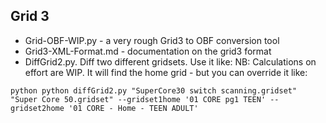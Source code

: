 ## Grid 3

- Grid-OBF-WIP.py - a very rough Grid3 to OBF conversion tool
- Grid3-XML-Format.md - documentation on the grid3 format
- DiffGrid2.py. Diff two different gridsets. Use it like: NB: Calculations on effort are WIP. It will find the home grid - but you can override it like:

``python
	python diffGrid2.py "SuperCore30 switch scanning.gridset"  "Super Core 50.gridset" --gridset1home '01 CORE pg1 TEEN' --gridset2home '01 CORE - Home - TEEN ADULT'
``

